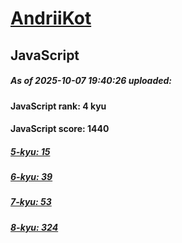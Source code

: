 # [AndriiKot](https://www.codewars.com/users/AndriiKot) 

## JavaScript

##### As of 2025-10-07 19:40:26 uploaded:

#### JavaScript rank: 4 kyu

#### JavaScript score: 1440

##### [5-kyu: 15](https://github.com/AndriiKot/JavaScript__CodeWars/tree/main/kyu-5)

##### [6-kyu: 39](https://github.com/AndriiKot/JavaScript__CodeWars/tree/main/kyu-6)

##### [7-kyu: 53](https://github.com/AndriiKot/JavaScript__CodeWars/tree/main/kyu-7)

##### [8-kyu: 324](https://github.com/AndriiKot/JavaScript__CodeWars/tree/main/kyu-8)

